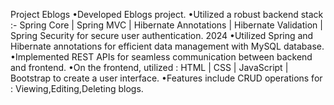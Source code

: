 Project Eblogs
•Developed Eblogs project.
•Utilized a robust backend stack :- Spring Core | Spring MVC | Hibernate Annotations |
Hibernate Validation | Spring Security for secure user authentication.
2024
•Utilized Spring and Hibernate annotations for efficient data management with MySQL
database.
•Implemented REST APIs for seamless communication between backend and frontend.
•On the frontend, utilized : HTML | CSS | JavaScript | Bootstrap to create a user interface.
•Features include CRUD operations for : Viewing,Editing,Deleting blogs.
